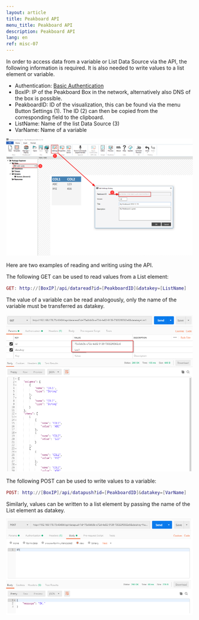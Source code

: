 ```yaml
---
layout: article
title: Peakboard API
menu_title: Peakboard API
description: Peakboard API
lang: en
ref: misc-07
---
```


In order to access data from a variable or List Data Source via the API, the following information is required. It is also needed to write values to a list element or variable.

* Authentication: [Basic Authentication](https://de.wikipedia.org/wiki/HTTP-Authentifizierung#Basic_Authentication)
* BoxIP: IP of the Peakboard Box in the network, alternatively also DNS of the box is possible.
* PeakboardID: ID of the visualization, this can be found via the menu Button Settings (1). The ID (2) can then be copied from the corresponding field to the clipboard.
* ListName: Name of the list Data Source (3)
* VarName: Name of a variable

![API01](/assets/images/misc/API/API01.png)

Here are two examples of reading and writing using the API. 

The following GET can be used to read values from a List element:

```lua
GET: http://[BoxIP]/api/dataread?id=[PeakboardID]&datakey=[ListName]
```

The value of a variable can be read analogously, only the name of the variable must be transferred as datakey.

![API02](/assets/images/misc/API/API02.png)

The following POST can be used to write values to a variable:

```lua
POST: http://[BoxIP]/api/datapush?id=[PeakboardID]&datakey=[VarName]
```

Similarly, values can be written to a list element by passing the name of the List element as datakey.

![API03](/assets/images/misc/API/API03.png)